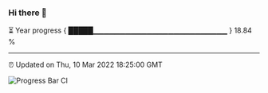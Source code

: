 ### Hi there 👋

⏳ Year progress { █████▁▁▁▁▁▁▁▁▁▁▁▁▁▁▁▁▁▁▁▁▁▁▁▁▁ } 18.84 %

---

⏰ Updated on Thu, 10 Mar 2022 18:25:00 GMT

![Progress Bar CI](https://github.com/ZhaoGui/ZhaoGui/workflows/Progress%20Bar%20CI/badge.svg)
